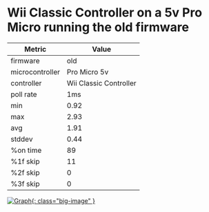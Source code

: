 # Wii Classic Controller on a 5v Pro Micro running the old firmware

| Metric          | Value                  |
| --------------- | ---------------------- |
| firmware        | old                    |
| microcontroller | Pro Micro 5v         |
| controller      | Wii Classic Controller |
| poll rate       | 1ms                    |
| min             | 0.92                   |
| max             | 2.93                   |
| avg             | 1.91                   |
| stddev          | 0.44                   |
| %on time        | 89                     |
| %1f skip        | 11                     |
| %2f skip        | 0                      |
| %3f skip        | 0                      |

[![Graph](../../assets/images/results/ardwiino_classic_micro_5v.png){: class="big-image" }](../../assets/images/results/ardwiino_classic_micro_5v.png)
